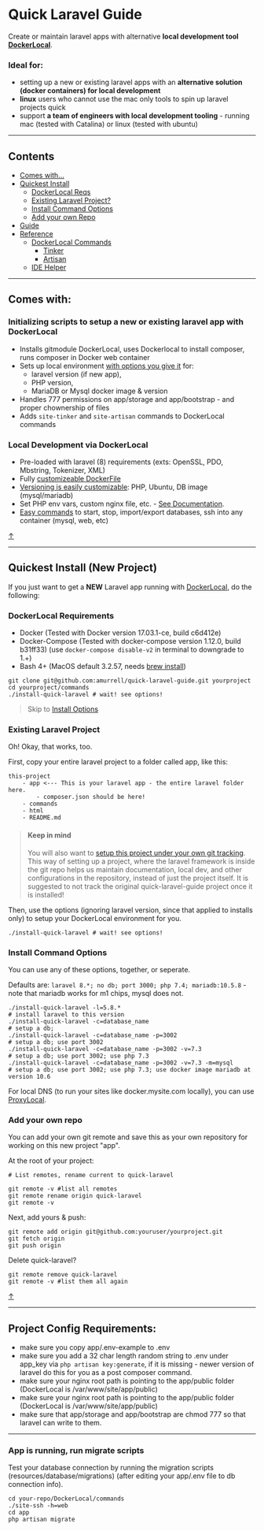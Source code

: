 # Quick Laravel Guide

Create or maintain laravel apps with alternative **local development tool [DockerLocal](https://github.com/amurrell/DockerLocal)**.

### Ideal for:

- setting up a new or existing laravel apps with an **alternative solution (docker containers) for local development**
- **linux** users who cannot use the mac only tools to spin up laravel projects quick
- support **a team of engineers with local development tooling** - running mac (tested with Catalina) or linux (tested with ubuntu)

---

## Contents

- [Comes with...]()
- [Quickest Install](#quickest-install-new-project)
    - [DockerLocal Reqs](#dockerlocal-requirements)
    - [Existing Laravel Project?](#existing-laravel-project)
    - [Install Command Options](#install-command-options)
    - [Add your own Repo](#add-your-own-repo)
- [Guide](GUIDE.md)
- [Reference](REFERENCE.md)
    - [DockerLocal Commands](REFERENCE.md#dockerlocal-commands)
        - [Tinker](REFERENCE.md#tinker)
        - [Artisan](REFERENCE.md#artisan)
    - [IDE Helper](REFERENCE.md#ide-helper-dev)

---

## Comes with:

### Initializing scripts to setup a new or existing laravel app with DockerLocal

- Installs gitmodule DockerLocal, uses Dockerlocal to install composer, runs composer in Docker web container
- Sets up local environment [with options you give it](#install-command-options) for:
    - laravel version (if new app),
    - PHP version,
    - MariaDB or Mysql docker image & version
- Handles 777 permissions on app/storage and app/bootstrap - and proper chownership of files
- Adds `site-tinker` and `site-artisan` commands to DockerLocal commands

### Local Development via DockerLocal
- Pre-loaded with laravel (8) requirements (exts: OpenSSL, PDO, Mbstring, Tokenizer, XML)
- Fully [customizeable DockerFile](https://github.com/amurrell/DockerLocal#dockerlocaldockerfile-template)
- [Versioning is easily customizable](https://github.com/amurrell/DockerLocal#version-overrides): PHP, Ubuntu, DB image (mysql/mariadb)
- Set PHP env vars, custom nginx file, etc. - [See Documentation](https://github.com/amurrell/DockerLocal#contents).
- [Easy commands](https://github.com/amurrell/DockerLocal#commands) to start, stop, import/export databases, ssh into any container (mysql, web, etc)

[↑](#contents)

---

## Quickest Install (New Project)

If you just want to get a **NEW** Laravel app running with [DockerLocal](https://github.com/amurrell/DockerLocal), do the following:

### DockerLocal Requirements

- Docker (Tested with Docker version 17.03.1-ce, build c6d412e)
- Docker-Compose (Tested with docker-compose version 1.12.0, build b31ff33) (use `docker-compose disable-v2` in terminal to downgrade to 1.+)
- Bash 4+ (MacOS default 3.2.57, needs [brew install](https://github.com/amurrell/DockerLocal#update-bash-for-macos))

```
git clone git@github.com:amurrell/quick-laravel-guide.git yourproject
cd yourproject/commands
./install-quick-laravel # wait! see options!
```

> Skip to [Install Options](#install-command-options)

### Existing Laravel Project

Oh! Okay, that works, too.

First, copy your entire laravel project to a folder called app, like this:

```
this-project
    - app <--- This is your laravel app - the entire laravel folder here.
        - composer.json should be here!
    - commands
    - html
    - README.md
```

> #### Keep in mind
> You will also want to [setup this project under your own git tracking](#add-your-own-repo). This way of setting up a project, where the laravel framework is inside the git repo helps us maintain documentation, local dev, and other configurations in the repository, instead of just the project itself. It is suggested to not track the original quick-laravel-guide project once it is installed!

Then, use the options (ignoring laravel version, since that applied to installs only) to setup your DockerLocal environment for you.

```
./install-quick-laravel # wait! see options!
```

### Install Command Options

You can use any of these options, together, or seperate.

Defaults are: `laravel 8.*; no db; port 3000; php 7.4; mariadb:10.5.8` - note that mariadb works for m1 chips, mysql does not.

```
./install-quick-laravel -l=5.8.*                                            # install laravel to this version
./install-quick-laravel -c=database_name                                    # setup a db;
./install-quick-laravel -c=database_name -p=3002                            # setup a db; use port 3002
./install-quick-laravel -c=database_name -p=3002 -v=7.3                     # setup a db; use port 3002; use php 7.3
./install-quick-laravel -c=database_name -p=3002 -v=7.3 -m=mysql            # setup a db; use port 3002; use php 7.3; use docker image mariadb at version 10.6
```

For local DNS (to run your sites like docker.mysite.com locally), you can use [ProxyLocal](https://github.com/amurrell/ProxyLocal).

### Add your own repo

You can add your own git remote and save this as your own repository for working on this new project "app".

At the root of your project:

```
# List remotes, rename current to quick-laravel

git remote -v #list all remotes
git remote rename origin quick-laravel
git remote -v
```

Next, add yours & push:

```
git remote add origin git@github.com:youruser/yourproject.git
git fetch origin
git push origin
```

Delete quick-laravel?

```
git remote remove quick-laravel
git remote -v #list them all again
```

[↑](#contents)

---

## Project Config Requirements:

- make sure you copy app/.env-example to .env
- make sure you add a 32 char length random string to .env under app_key via `php artisan key:generate`, if it is missing - newer version of laravel do this for you as a post composer command.
- make sure your nginx root path is pointing to the app/public folder (DockerLocal is /var/www/site/app/public)
- make sure your nginx root path is pointing to the app/public folder (DockerLocal is /var/www/site/app/public)
- make sure that app/storage and app/bootstrap are chmod 777 so that laravel can write to them.

---

### App is running, run migrate scripts

Test your database connection by running the migration scripts (resources/database/migrations) (after editing your app/.env file to db connection info).

```
cd your-repo/DockerLocal/commands
./site-ssh -h=web
cd app
php artisan migrate
```
